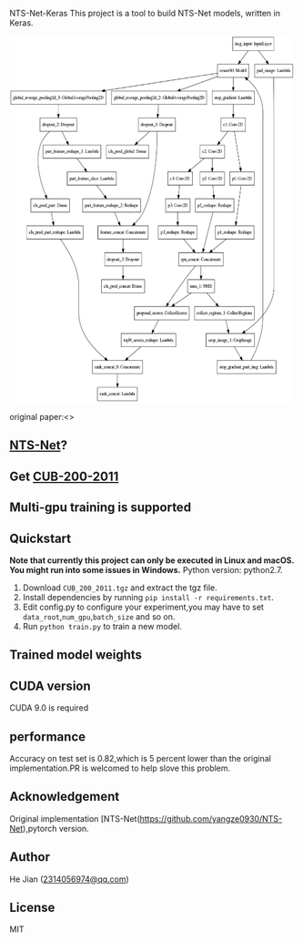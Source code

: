 NTS-Net-Keras
This project is a tool to build NTS-Net models, written in Keras.

<img width="500" height="644" src="model.png" alt="NTS-Net model"/>

original paper:<<Learning to Navigate for Fine-grained Classification.>>
## [NTS-Net](https://arxiv.org/abs/1809.00287?context=cs)?


## Get [CUB-200-2011](http://www.vision.caltech.edu/visipedia-data/CUB-200-2011/CUB_200_2011.tgz)


## Multi-gpu training is supported

## Quickstart
**Note that currently this project can only be executed in Linux and macOS. You might run into some issues in Windows.**
Python version: python2.7.
1. Download `CUB_200_2011.tgz` and extract the tgz file.
2. Install dependencies by running `pip install -r requirements.txt`.
3. Edit config.py to configure your experiment,you may have to set `data_root`,`num_gpu`,`batch_size` and so on.
4. Run `python train.py` to train a new model.


## Trained model weights


## CUDA version
CUDA 9.0 is required


## performance
Accuracy on test set is 0.82,which is 5 percent lower than the original implementation.PR is welcomed to help slove this problem.

## Acknowledgement

Original implementation
[NTS-Net(https://github.com/yangze0930/NTS-Net),pytorch version.

## Author
He Jian (2314056974@qq.com)

## License
MIT
